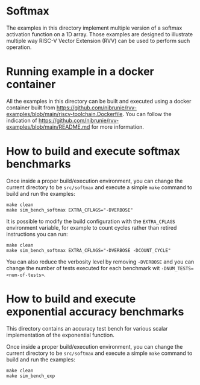 # Softmax

The examples in this directory implement multiple version of a softmax activation function on a 1D array.
Those examples are designed to illustrate multiple way RISC-V Vector Extension (RVV) can
be used to perform such operation.

# Running example in a docker container

All the examples in this directory can be built and executed using a docker container built
from https://github.com/nibrunie/rvv-examples/blob/main/riscv-toolchain.Dockerfile.
You can follow the indication of https://github.com/nibrunie/rvv-examples/blob/main/README.md for more 
information.

# How to build and execute softmax benchmarks

Once inside a proper build/execution environment, you can change the current directory to
be `src/softmax` and execute a simple `make` command to build and run the examples:

```
make clean
make sim_bench_softmax EXTRA_CFLAGS="-DVERBOSE"
```

It is possible to modify the build configuration with the `EXTRA_CFLAGS` environment variable,
for example to count cycles rather than retired instructions you can run:
```
make clean
make sim_bench_softmax EXTRA_CFLAGS="-DVERBOSE -DCOUNT_CYCLE"
```

You can also reduce the verbosity level by removing `-DVERBOSE` and you can change the number of tests executed for each benchmark wit `-DNUM_TESTS=<num-of-tests>`.

# How to build and execute exponential  accuracy benchmarks

This directory contains an accuracy test bench for various scalar implementation of the exponential function.

Once inside a proper build/execution environment, you can change the current directory to
be `src/softmax` and execute a simple `make` command to build and run the examples:

```
make clean
make sim_bench_exp 
```